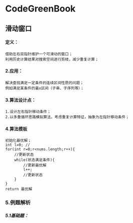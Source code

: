 # CodeGreenBook

## 滑动窗口

#### 定义：

```
借助左右双指针维护一个可滑动的窗口；
利用历史计算结果对搜索空间进行剪枝，减少重复计算；
```

#### 2.应用：

```
解决查找满足一定条件的连续区间性质的问题；
例如满足某条件的最x区间（子串、子序列等）；
```

#### 3.算法设计点：

```
1.设计左右指针移动条件；
2.以多重循环思路模拟算法，考虑重复计算特征，抽象为左指针移动条件；
```

#### 4.算法模板

```
初始化最优解；
int l=0; //
for(int r=0;r<nums.length;r++){
	//更新状态
	while(状态满足条件){
		//更新最优解
		l++;
		//更新状态
	}
}
return 最优解
```

### 5.例题解析


##### 5.1基础题：







